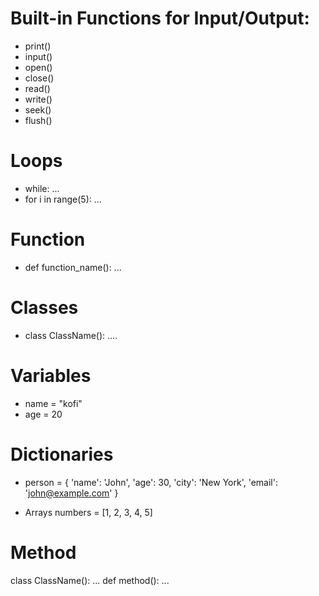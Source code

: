 # Built-in Functions for Input/Output:
*  print()
*  input()
*  open()
*  close()
*  read()
* write()
* seek()
*  flush()

# Loops
* while:
      ...
* for i in range(5):
      ...

# Function
* def function_name():
    ...

# Classes
* class ClassName():
        ....

# Variables 
* name = "kofi"
* age = 20
  

# Dictionaries

* person = {
    'name': 'John',
    'age': 30,
    'city': 'New York',
    'email': 'john@example.com'
      }
  
* Arrays 
numbers = [1, 2, 3, 4, 5]

# Method

class ClassName():
      ...
      def method():
            ...

